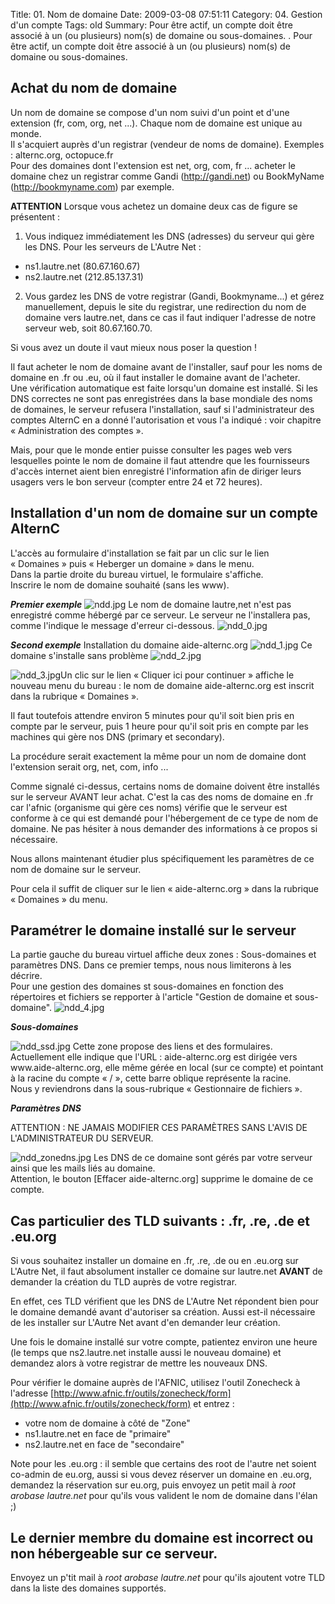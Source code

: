 Title: 01. Nom de domaine 
Date: 2009-03-08 07:51:11
Category: 04. Gestion d'un compte
Tags: old
Summary: Pour être actif, un compte doit être associé à un (ou plusieurs) nom(s) de domaine ou sous-domaines. . Pour être actif, un compte doit être associé à un (ou plusieurs) nom(s) de domaine ou sous-domaines.


## Achat du nom de domaine
Un nom de domaine se compose d'un nom suivi d'un point et d'une extension (fr, com, org, net ...). Chaque nom de domaine est unique au monde.<br/>
Il s'acquiert auprès d'un registrar (vendeur de noms de domaine).
Exemples : alternc.org, octopuce.fr<br/>
Pour des domaines dont l'extension est net, org, com, fr ... acheter le domaine chez un registrar comme Gandi (http://gandi.net) ou BookMyName (http://bookmyname.com) par exemple.

**ATTENTION** Lorsque vous achetez un domaine deux cas de figure se présentent :

1.  Vous indiquez immédiatement les DNS (adresses) du serveur qui gère les DNS. Pour les serveurs de L'Autre Net :

  -  ns1.lautre.net  (80.67.160.67)
  -  ns2.lautre.net (212.85.137.31)

2. Vous gardez les DNS de votre registrar (Gandi, Bookmyname...) et gérez manuellement, depuis le site du registrar, une redirection du nom de domaine vers lautre.net, dans ce cas  il faut indiquer l'adresse de notre serveur web, soit 80.67.160.70.

Si vous avez un doute il vaut mieux nous poser la question !

Il faut acheter le nom de domaine avant de l'installer, sauf pour les noms de domaine en .fr ou .eu, où il faut installer le domaine avant de l'acheter.<br/>
Une vérification automatique est faite lorsqu'un domaine est installé. Si les DNS correctes ne sont pas enregistrées dans la base mondiale des noms de domaines, le serveur refusera l'installation, sauf si l'administrateur des comptes AlternC en a donné l'autorisation et vous l'a indiqué : voir chapitre « Administration des comptes ».

Mais, pour que le monde entier puisse consulter les pages web vers lesquelles pointe le nom de domaine il faut attendre que les fournisseurs d'accès internet aient bien enregistré l'information afin de diriger leurs usagers vers le bon serveur (compter entre 24 et 72 heures).

## Installation d'un nom de domaine sur un compte AlternC

L'accès au formulaire d'installation se fait par un clic sur le lien « Domaines » puis « Heberger un domaine » dans le menu.<br/>
Dans la partie droite du bureau virtuel, le formulaire s'affiche.<br/>
Inscrire le nom de domaine souhaité (sans les www).

**_Premier exemple_**
<img src="/img/ndd.jpg" title="to complete" alt="ndd.jpg" />
Le nom de domaine lautre,net n'est pas enregistré comme hébergé par ce serveur.
Le serveur ne l'installera pas, comme l'indique le message d'erreur ci-dessous.
<img src="/img/ndd_0.jpg" title="to complete" alt="ndd_0.jpg" />

**_Second exemple_**
Installation du domaine aide-alternc.org
<img src="/img/ndd_1.jpg" title="to complete" alt="ndd_1.jpg" />
Ce domaine s'installe sans problème
<img src="/img/ndd_2.jpg" title="to complete" alt="ndd_2.jpg" />

<img src="/img/ndd_3.jpg" title="to complete" alt="ndd_3.jpg" />Un clic sur le lien « Cliquer ici pour continuer » affiche le nouveau menu du bureau : le nom de domaine aide-alternc.org est inscrit dans la rubrique « Domaines ».

Il faut toutefois attendre environ 5 minutes pour qu'il soit bien pris en compte par le serveur, puis 1 heure pour qu'il soit pris en compte par les machines qui gère nos DNS (primary et secondary).

La procédure serait exactement la même pour un nom de domaine dont l'extension serait org, net, com, info ...

Comme signalé ci-dessus, certains noms de domaine doivent être installés sur le serveur AVANT leur achat. C'est la cas des noms de domaine en .fr car l'afnic (organisme qui gère ces noms) vérifie que le serveur est conforme à ce qui est demandé pour l'hébergement de ce type de nom de domaine. Ne pas hésiter à nous demander des informations à ce propos si nécessaire.

Nous allons maintenant étudier plus spécifiquement les paramètres de ce nom de domaine sur le serveur.

Pour cela il suffit de cliquer sur le lien « aide-alternc.org » dans la rubrique « Domaines » du menu.

## Paramétrer le domaine installé sur le serveur

La partie gauche du bureau virtuel affiche deux zones : Sous-domaines et paramètres DNS.  Dans ce premier temps, nous nous limiterons à les décrire.<br/>
Pour une gestion des domaines st sous-domaines en fonction des répertoires et fichiers se repporter à l'article "Gestion de domaine et sous-domaine".
<img src="/img/ndd_4.jpg" title="to complete" alt="ndd_4.jpg" />

**_Sous-domaines_**

<img src="/img/ndd_ssd.jpg" title="to complete" alt="ndd_ssd.jpg" />
Cette zone propose des liens et des formulaires. Actuellement elle indique que l'URL : aide-alternc.org est dirigée vers  www.aide-alternc.org, elle même gérée en local (sur ce compte) et pointant à la racine du compte « / », cette barre oblique représente la racine.<br/>
Nous y reviendrons dans la sous-rubrique « Gestionnaire de fichiers ».

**_Paramètres DNS_**

ATTENTION : NE JAMAIS MODIFIER CES PARAMÈTRES SANS L'AVIS DE L'ADMINISTRATEUR DU SERVEUR.

<img src="/img/ndd_zonedns.jpg" title="to complete" alt="ndd_zonedns.jpg" />
Les DNS de ce domaine sont gérés par votre serveur ainsi que les mails liés au domaine.<br/>
Attention, le bouton [Effacer aide-alternc.org] supprime le domaine de ce compte.


## Cas particulier des TLD suivants : .fr, .re, .de et .eu.org

Si vous souhaitez installer un domaine en .fr, .re, .de ou en .eu.org sur L'Autre Net, il faut absolument installer ce domaine sur lautre.net **AVANT** de demander la création du TLD auprès de votre registrar.

En effet, ces TLD vérifient que les DNS de L'Autre Net répondent bien pour le domaine demandé avant d'autoriser sa création. Aussi est-il nécessaire de les installer sur L'Autre Net avant d'en demander leur création.

Une fois le domaine installé sur votre compte, patientez environ une heure (le temps que ns2.lautre.net installe aussi le nouveau domaine) et demandez alors à votre registrar de mettre les nouveaux DNS.

Pour vérifier le domaine auprès de l'AFNIC, utilisez l'outil Zonecheck à l'adresse
[http://www.afnic.fr/outils/zonecheck/form](http://www.afnic.fr/outils/zonecheck/form)
et entrez :

  -  votre nom de domaine à côté de "Zone"
  -  ns1.lautre.net en face de "primaire"
  -  ns2.lautre.net en face de "secondaire"

Note pour les .eu.org : il semble que certains des root de l'autre net soient co-admin de eu.org, aussi si vous devez réserver un domaine en .eu.org, demandez la réservation sur eu.org, puis envoyez un petit mail à *root arobase lautre.net* pour qu'ils vous valident le nom de domaine dans l'élan ;)


## Le dernier membre du domaine est incorrect ou non hébergeable sur ce serveur.
Envoyez un p'tit mail à *root arobase lautre.net* pour qu'ils ajoutent votre TLD dans la liste des domaines supportés.